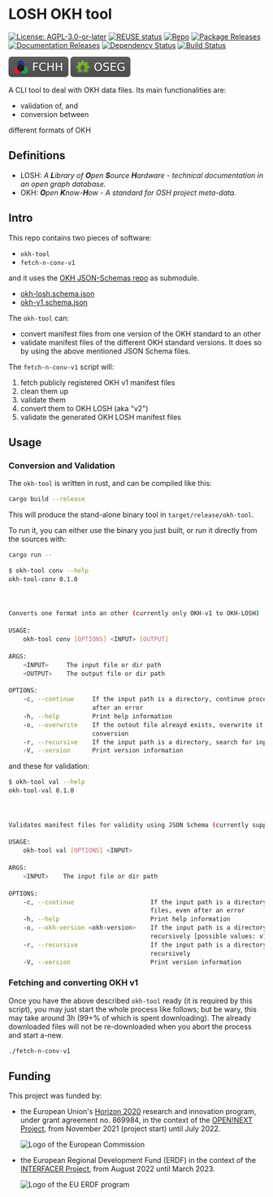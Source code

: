 <!--
SPDX-FileCopyrightText: 2021 - 2023 Robin Vobruba <hoijui.quaero@gmail.com>

SPDX-License-Identifier: CC0-1.0
-->

# LOSH OKH tool

[![License: AGPL-3.0-or-later](
    https://img.shields.io/badge/License-AGPL%203.0+-blue.svg)](
    LICENSE.txt)
[![REUSE status](
    https://api.reuse.software/badge/github.com/OPEN-NEXT/LOSH-OKH-tool)](
    https://api.reuse.software/info/github.com/OPEN-NEXT/LOSH-OKH-tool)
[![Repo](
    https://img.shields.io/badge/Repo-GitHub-555555&logo=github.svg)](
    https://github.com/OPEN-NEXT/LOSH-OKH-tool)
[![Package Releases](
    https://img.shields.io/crates/v/okh_tool.svg)](
    https://crates.io/crates/okh_tool)
[![Documentation Releases](
    https://docs.rs/okh_tool/badge.svg)](
    https://docs.rs/okh_tool)
[![Dependency Status](
    https://deps.rs/repo/github/OPEN-NEXT/LOSH-OKH-tool/status.svg)](
    https://deps.rs/repo/github/OPEN-NEXT/LOSH-OKH-tool)
[![Build Status](
    https://github.com/OPEN-NEXT/LOSH-OKH-tool/workflows/build/badge.svg)](
    https://github.com/OPEN-NEXT/LOSH-OKH-tool/actions)

[![In cooperation with FabCity Hamburg](
    https://raw.githubusercontent.com/osegermany/tiny-files/master/res/media/img/badge-fchh.svg)](
    https://fabcity.hamburg)
[![In cooperation with Open Source Ecology Germany](
    https://raw.githubusercontent.com/osegermany/tiny-files/master/res/media/img/badge-oseg.svg)](
    https://opensourceecology.de)

A CLI tool to deal with OKH data files.
Its main functionalities are:

- validation of, and
- conversion between

different formats of OKH

## Definitions

* LOSH: _A **L**ibrary of **O**pen **S**ource **H**ardware -
  technical documentation in an open graph database._
* OKH: _**O**pen **K**now-**H**ow - A standard for OSH project meta-data._

## Intro

This repo contains two pieces of software:

* `okh-tool`
* `fetch-n-conv-v1`

and it uses the [OKH JSON-Schemas repo](
https://github.com/OPEN-NEXT/LOSH-OKH-JSON-Schemas)
as submodule.

* [okh-losh.schema.json](
  https://github.com/OPEN-NEXT/LOSH-OKH-JSON-Schemas/blob/master/okh-losh.schema.json)
* [okh-v1.schema.json](
  https://github.com/OPEN-NEXT/LOSH-OKH-JSON-Schemas/blob/master/okh-v1.schema.json)

The `okh-tool` can:

* convert manifest files from one version of the OKH standard to an other
* validate manifest files of the different OKH standard versions.
  It does so by using the above mentioned JSON Schema files.

The `fetch-n-conv-v1` script will:

1. fetch publicly registered OKH v1 manifest files
2. clean them up
3. validate them
4. convert them to OKH LOSH (aka "v2")
5. validate the generated OKH LOSH manifest files

## Usage

### Conversion and Validation

The `okh-tool` is written in rust, and can be compiled like this:

```bash
cargo build --release
```

This will produce the stand-alone binary tool in `target/release/okh-tool`.

To run it, you can either use the binary you just built,
or run it directly from the sources with:

```bash
cargo run --
```

```bash
$ okh-tool conv --help
okh-tool-conv 0.1.0



Converts one format into an other (currently only OKH-v1 to OKH-LOSH)

USAGE:
    okh-tool conv [OPTIONS] <INPUT> [OUTPUT]

ARGS:
    <INPUT>     The input file or dir path
    <OUTPUT>    The output file or dir path

OPTIONS:
    -c, --continue     If the input path is a directory, continue processing further files, even
                       after an error
    -h, --help         Print help information
    -o, --overwrite    If the outout file alreayd exists, overwrite it, instead of skipping the
                       conversion
    -r, --recursive    If the input path is a directory, search for input files recursively
    -V, --version      Print version information
```

and these for validation:

```bash
$ okh-tool val --help
okh-tool-val 0.1.0



Validates manifest files for validity using JSON Schema (currently supports OKH-v1 and OKH-LOSH)

USAGE:
    okh-tool val [OPTIONS] <INPUT>

ARGS:
    <INPUT>    The input file or dir path

OPTIONS:
    -c, --continue                     If the input path is a directory, continue processing further
                                       files, even after an error
    -h, --help                         Print help information
    -o, --okh-version <okh-version>    If the input path is a directory, search for input files
                                       recursively [possible values: v1, losh]
    -r, --recursive                    If the input path is a directory, search for input files
                                       recursively
    -V, --version                      Print version information
```

### Fetching and converting OKH v1

Once you have the above described `okh-tool` ready
(it is required by this script),
you may just start the whole process like follows;
but be wary, this may take around 3h
(99+% of which is spent downloading).
The already downloaded files will not be re-downloaded
when you abort the process and start a-new.

```bash
./fetch-n-conv-v1
```

## Funding

This project was funded by:

* the European Union's [Horizon 2020](
      https://research-and-innovation.ec.europa.eu/funding/funding-opportunities/funding-programmes-and-open-calls/horizon-2020_en)
  research and innovation program,
  under grant agreement no. 869984,
  in the context of the [OPEN!NEXT Project](https://opennext.eu/),
  from November 2021 (project start)
  until July 2022.

  ![Logo of the European Commission](
      https://commission.europa.eu/sites/default/files/styles/oe_theme_medium_no_crop/public/2016-09/ec-logo-st-rvb-web_en.jpg)

* the European Regional Development Fund (ERDF)
  in the context of the [INTERFACER Project](https://www.interfacerproject.eu/),
  from August 2022
  until March 2023.

  ![Logo of the EU ERDF program](
      https://cloud.fabcity.hamburg/s/TopenKEHkWJ8j5P/download/logo-eu-erdf.png)

